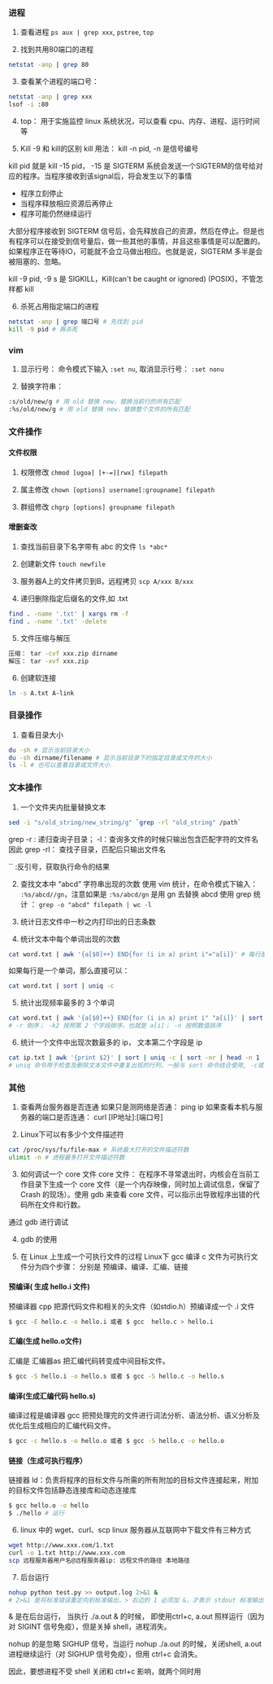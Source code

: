 ### 进程
1. 查看进程 `ps aux | grep xxx`, `pstree`, `top`

2. 找到共用80端口的进程 
```sh
netstat -anp | grep 80
```

3. 查看某个进程的端口号：
```sh
netstat -anp | grep xxx 
lsof -i :80
``` 

4. top： 用于实施监控 linux 系统状况，可以查看 cpu、内存、进程、运行时间等

5. Kill -9 和 kill的区别
kill 用法： kill -n pid,  -n 是信号编号

kill pid 就是 kill -15 pid， -15 是 SIGTERM
系统会发送一个SIGTERM的信号给对应的程序。当程序接收到该signal后，将会发生以下的事情
- 程序立刻停止
- 当程序释放相应资源后再停止
- 程序可能仍然继续运行

大部分程序接收到 SIGTERM 信号后，会先释放自己的资源，然后在停止。但是也有程序可以在接受到信号量后，做一些其他的事情，并且这些事情是可以配置的。如果程序正在等待IO，可能就不会立马做出相应。也就是说，SIGTERM 多半是会被阻塞的、忽略。

kill -9 pid, -9 s 是 SIGKILL，Kill(can't be caught or ignored) (POSIX)，不管怎样都 kill

6. 杀死占用指定端口的进程
```sh
netstat -anp | grep 端口号 # 先找到 pid
kill -9 pid # 再杀死
```

### vim
1. 显示行号： 命令模式下输入 `:set nu`, 
   取消显示行号： `:set nonu`

2. 替换字符串： 
```sh
:s/old/new/g # 用 old 替换 new，替换当前行的所有匹配
:%s/old/new/g # 用 old 替换 new，替换整个文件的所有匹配
```

### 文件操作
#### 文件权限
1. 权限修改 `chmod [ugoa] [+-=][rwx] filepath`

2. 属主修改 `chown [options] username[:groupname] filepath`

3. 群组修改 `chgrp [options] groupname filepath`

#### 增删查改
1. 查找当前目录下名字带有 abc 的文件 `ls *abc*`

2. 创建新文件 `touch newfile`

3. 服务器A上的文件拷贝到B，远程拷贝 `scp A/xxx B/xxx`

4. 递归删除指定后缀名的文件,如 .txt 
```sh
find . -name '.txt' | xargs rm -f
find . -name '.txt' -delete
```

5. 文件压缩与解压
```sh
压缩： tar -cvf xxx.zip dirname
解压： tar -xvf xxx.zip
```

6. 创建软连接
```sh
ln -s A.txt A-link
```

### 目录操作
1. 查看目录大小
```sh
du -sh # 显示当前目录大小
du -sh dirname/filename # 显示当前目录下的指定目录或文件的大小
ls -l # 也可以查看目录或文件大小
```

### 文本操作
1. 一个文件夹内批量替换文本
```sh
sed -i "s/old_string/new_string/g" `grep -rl "old_string" /path`
```
grep -r : 递归查询子目录； -l：查询多文件的时候只输出包含匹配字符的文件名
因此 grep -rl： 查找子目录，匹配后只输出文件名

\`\` :反引号，获取执行命令的结果 

2. 查找文本中 “abcd” 字符串出现的次数
使用 vim 统计，在命令模式下输入： `:%s/abcd//gn`，注意如果是 `:%s/abcd/gn` 是用 gn 去替换 abcd
使用 grep 统计 ： `grep -o "abcd" filepath | wc -l`

3. 统计日志文件中一秒之内打印出的日志条数


4. 统计文本中每个单词出现的次数
```sh
cat word.txt | awk '{a[$0]++} END{for (i in a) print i"="a[i]}' # 每行是一个单词
```
如果每行是一个单词，那么直接可以：
```sh
cat word.txt | sort | uniq -c
```

5. 统计出现频率最多的 3 个单词
```sh
cat word.txt | awk '{a[$0]++} END{for (i in a) print i" "a[i]}' | sort -k2rn | head -3 
# -r 倒序； -k2 按照第 2 个字段排序，也就是 a[i]； -n 按照数值排序
```

6. 统计一个文件中出现次数最多的 ip， 文本第二个字段是 ip
```sh
cat ip.txt | awk '{print $2}' | sort | uniq -c | sort -nr | head -n 1
# uniq 命令用于检查及删除文本文件中重复出现的行列，一般与 sort 命令结合使用, -c或--count 在每列旁边显示该行重复出现的次数。
```

### 其他
1. 查看两台服务器是否连通
如果只是测网络是否通： ping ip
如果查看本机与服务器的端口是否连通： curl [IP地址]:[端口号]

2. Linux下可以有多少个文件描述符
```sh
cat /proc/sys/fs/file-max # 系统最大打开的文件描述符数
ulimit -n # 进程最多打开文件描述符数
```

3. 如何调试一个 core 文件
core 文件： 在程序不寻常退出时，内核会在当前工作目录下生成一个 core 文件（是一个内存映像，同时加上调试信息，保留了 Crash 的现场）。使用 gdb 来查看 core 文件，可以指示出导致程序出错的代码所在文件和行数。

通过 gdb 进行调试

4. gdb 的使用

5. 在 Linux 上生成一个可执行文件的过程
Linux下 gcc 编译 c 文件为可执行文件分为四个步骤： 分别是 预编译、编译、汇编、链接

#### 预编译( 生成 hello.i 文件)
预编译器 cpp 把源代码文件和相关的头文件（如stdio.h）预编译成一个 .i 文件
```sh
$ gcc -E hello.c -o hello.i 或者 $ gcc  hello.c > hello.i
```

#### 汇编(生成 hello.o文件)
汇编是 汇编器as 把汇编代码转变成中间目标文件。
```sh
$ gcc -S hello.i -o hello.s 或者 $ gcc -S hello.c -o hello.s
```

#### 编译(生成汇编代码 hello.s)
编译过程是编译器 gcc 把预处理完的文件进行词法分析、语法分析、语义分析及优化后生成相应的汇编代码文件。
```sh
$ gcc -c hello.s -o hello.o 或者 $ gcc -S hello.c -o hello.o
```

#### 链接（生成可执行程序）
链接器 ld：负责将程序的目标文件与所需的所有附加的目标文件连接起来，附加的目标文件包括静态连接库和动态连接库
```sh
$ gcc hello.o -o hello
$ ./hello # 运行
```

6. linux 中的 wget、curl、scp
linux 服务器从互联网中下载文件有三种方式
```sh
wget http://www.xxx.com/1.txt
curl -o 1.txt http://www.xxx.com
scp 远程服务器用户名@远程服务器ip: 远程文件的路径 本地路径
```

7. 后台运行
```sh
nohup python test.py >> output.log 2>&1 &
# 2>&1 是将标准错误重定向到标准输出，> 右边的 1 必须加 &，才表示 stdout 标准输出，不加表示文件名
```
& 是在后台运行， 当执行 ./a.out & 的时候， 即使用ctrl+c, a.out 照样运行（因为对 SIGINT 信号免疫），但是关掉 shell，进程消失。

nohup 的是忽略 SIGHUP 信号，当运行 nohup ./a.out 的时候，关闭shell, a.out 进程继续运行（对 SIGHUP 信号免疫），但用 ctrl+c 会消失。

因此，要想进程不受 shell 关闭和 ctrl+c 影响，就两个同时用